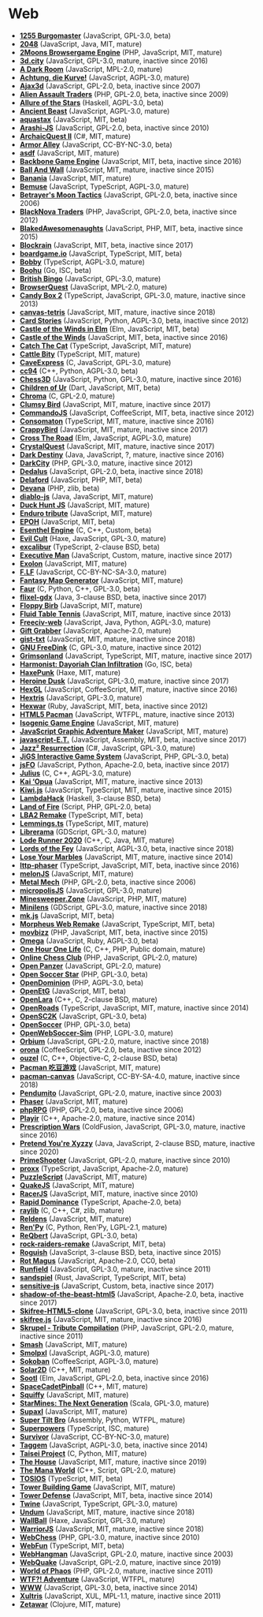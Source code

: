[comment]: # (autogenerated content, do not edit)
# Web

- **[1255 Burgomaster](../1255_burgomaster.md)** (JavaScript, GPL-3.0, beta)
- **[2048](../2048.md)** (JavaScript, Java, MIT, mature)
- **[2Moons Browsergame Engine](../2moons_browsergame_engine.md)** (PHP, JavaScript, MIT, mature)
- **[3d.city](../3dcity.md)** (JavaScript, GPL-3.0, mature, inactive since 2016)
- **[A Dark Room](../a_dark_room.md)** (JavaScript, MPL-2.0, mature)
- **[Achtung, die Kurve!](../achtung_die_kurve.md)** (JavaScript, AGPL-3.0, mature)
- **[Ajax3d](../ajax3d.md)** (JavaScript, GPL-2.0, beta, inactive since 2007)
- **[Alien Assault Traders](../alien_assault_traders.md)** (PHP, GPL-2.0, beta, inactive since 2009)
- **[Allure of the Stars](../allure_of_the_stars.md)** (Haskell, AGPL-3.0, beta)
- **[Ancient Beast](../ancient_beast.md)** (JavaScript, AGPL-3.0, mature)
- **[aquastax](../aquastax.md)** (JavaScript, MIT, beta)
- **[Arashi-JS](../arashi-js.md)** (JavaScript, GPL-2.0, beta, inactive since 2010)
- **[ArchaicQuest II](../archaicquest_ii.md)** (C#, MIT, mature)
- **[Armor Alley](../armor_alley.md)** (JavaScript, CC-BY-NC-3.0, beta)
- **[asdf](../asdf.md)** (JavaScript, MIT, mature)
- **[Backbone Game Engine](../backbone_game_engine.md)** (JavaScript, MIT, beta, inactive since 2016)
- **[Ball And Wall](../ball_and_wall.md)** (JavaScript, MIT, mature, inactive since 2015)
- **[Banania](../bananiajs.md)** (JavaScript, MIT, mature)
- **[Bemuse](../bemuse.md)** (JavaScript, TypeScript, AGPL-3.0, mature)
- **[Betrayer's Moon Tactics](../betrayers_moon_tactics.md)** (JavaScript, GPL-2.0, beta, inactive since 2006)
- **[BlackNova Traders](../blacknova_traders.md)** (PHP, JavaScript, GPL-2.0, beta, inactive since 2012)
- **[BlakedAwesomenaughts](../blakedawesomenaughts.md)** (JavaScript, PHP, MIT, beta, inactive since 2015)
- **[Blockrain](../blockrain.md)** (JavaScript, MIT, beta, inactive since 2017)
- **[boardgame.io](../boardgameio.md)** (JavaScript, TypeScript, MIT, beta)
- **[Bobby](../bobby.md)** (TypeScript, AGPL-3.0, mature)
- **[Boohu](../boohu.md)** (Go, ISC, beta)
- **[British Bingo](../british_bingo.md)** (JavaScript, GPL-3.0, mature)
- **[BrowserQuest](../browserquest.md)** (JavaScript, MPL-2.0, mature)
- **[Candy Box 2](../candy_box_2.md)** (TypeScript, JavaScript, GPL-3.0, mature, inactive since 2013)
- **[canvas-tetris](../canvas-tetris.md)** (JavaScript, MIT, mature, inactive since 2018)
- **[Card Stories](../card_stories.md)** (JavaScript, Python, AGPL-3.0, beta, inactive since 2012)
- **[Castle of the Winds in Elm](../castle_of_the_winds_in_elm.md)** (Elm, JavaScript, MIT, beta)
- **[Castle of the Winds](../castle_of_the_winds.md)** (JavaScript, MIT, beta, inactive since 2016)
- **[Catch The Cat](../catch_the_cat.md)** (TypeScript, JavaScript, MIT, mature)
- **[Cattle Bity](../cattle_bity.md)** (TypeScript, MIT, mature)
- **[CaveExpress](../caveexpress.md)** (C, JavaScript, GPL-3.0, mature)
- **[cc94](../cc94.md)** (C++, Python, AGPL-3.0, beta)
- **[Chess3D](../chess3d.md)** (JavaScript, Python, GPL-3.0, mature, inactive since 2016)
- **[Children of Ur](../children_of_ur.md)** (Dart, JavaScript, MIT, beta)
- **[Chroma](../chroma.md)** (C, GPL-2.0, mature)
- **[Clumsy Bird](../clumsy_bird.md)** (JavaScript, MIT, mature, inactive since 2017)
- **[CommandoJS](../commandojs.md)** (JavaScript, CoffeeScript, MIT, beta, inactive since 2012)
- **[Consomaton](../consomaton.md)** (TypeScript, MIT, mature, inactive since 2016)
- **[CrappyBird](../crappybird.md)** (JavaScript, MIT, mature, inactive since 2017)
- **[Cross The Road](../cross_the_road.md)** (Elm, JavaScript, AGPL-3.0, mature)
- **[CrystalQuest](../crystalquest.md)** (JavaScript, MIT, mature, inactive since 2017)
- **[Dark Destiny](../dark_destiny.md)** (Java, JavaScript, ?, mature, inactive since 2016)
- **[DarkCity](../darkcity.md)** (PHP, GPL-3.0, mature, inactive since 2012)
- **[Dedalus](../dedalus.md)** (JavaScript, GPL-2.0, beta, inactive since 2018)
- **[Delaford](../delaford.md)** (JavaScript, PHP, MIT, beta)
- **[Devana](../devana.md)** (PHP, zlib, beta)
- **[diablo-js](../diablo-js.md)** (Java, JavaScript, MIT, mature)
- **[Duck Hunt JS](../duck_hunt_js.md)** (JavaScript, MIT, mature)
- **[Enduro tribute](../enduro_tribute.md)** (JavaScript, MIT, mature)
- **[EPOH](../epoh.md)** (JavaScript, MIT, beta)
- **[Esenthel Engine](../esenthel_engine.md)** (C, C++, Custom, beta)
- **[Evil Cult](../evil_cult.md)** (Haxe, JavaScript, GPL-3.0, mature)
- **[excalibur](../excalibur.md)** (TypeScript, 2-clause BSD, beta)
- **[Executive Man](../executive_man.md)** (JavaScript, Custom, mature, inactive since 2017)
- **[Exolon](../exolon.md)** (JavaScript, MIT, mature)
- **[F.LF](../flf.md)** (JavaScript, CC-BY-NC-SA-3.0, mature)
- **[Fantasy Map Generator](../fantasy_map_generator.md)** (JavaScript, MIT, mature)
- **[Faur](../faur.md)** (C, Python, C++, GPL-3.0, beta)
- **[flixel-gdx](../flixel-gdx.md)** (Java, 3-clause BSD, beta, inactive since 2017)
- **[Floppy Birb](../floppy_birb.md)** (JavaScript, MIT, mature)
- **[Fluid Table Tennis](../fluid_table_tennis.md)** (JavaScript, MIT, mature, inactive since 2013)
- **[Freeciv-web](../freeciv-web.md)** (JavaScript, Java, Python, AGPL-3.0, mature)
- **[Gift Grabber](../gift_grabber.md)** (JavaScript, Apache-2.0, mature)
- **[gist-txt](../gist-txt.md)** (JavaScript, MIT, mature, inactive since 2018)
- **[GNU FreeDink](../gnu_freedink.md)** (C, GPL-3.0, mature, inactive since 2012)
- **[Grimsonland](../grimsonland.md)** (JavaScript, TypeScript, MIT, mature, inactive since 2017)
- **[Harmonist: Dayoriah Clan Infiltration](../harmonist_dayoriah_clan_infiltration.md)** (Go, ISC, beta)
- **[HaxePunk](../haxepunk.md)** (Haxe, MIT, mature)
- **[Heroine Dusk](../heroine_dusk.md)** (JavaScript, GPL-3.0, mature, inactive since 2017)
- **[HexGL](../hexgl.md)** (JavaScript, CoffeeScript, MIT, mature, inactive since 2016)
- **[Hextris](../hextris.md)** (JavaScript, GPL-3.0, mature)
- **[Hexwar](../hexwar.md)** (Ruby, JavaScript, MIT, beta, inactive since 2012)
- **[HTML5 Pacman](../html5_pacman.md)** (JavaScript, WTFPL, mature, inactive since 2013)
- **[Isogenic Game Engine](../isogenic_game_engine.md)** (JavaScript, MIT, mature)
- **[JavaScript Graphic Adventure Maker](../javascript_graphic_adventure_maker.md)** (JavaScript, MIT, mature)
- **[javascript-E.T.](../javascript-et.md)** (JavaScript, Assembly, MIT, beta, inactive since 2017)
- **[Jazz² Resurrection](../jazz_resurrection.md)** (C#, JavaScript, GPL-3.0, mature)
- **[JiGS Interactive Game System](../jigs_interactive_game_system.md)** (JavaScript, PHP, GPL-3.0, beta)
- **[jsFO](../jsfo.md)** (JavaScript, Python, Apache-2.0, beta, inactive since 2017)
- **[Julius](../julius.md)** (C, C++, AGPL-3.0, mature)
- **[Kai ‘Opua](../kai_opua.md)** (JavaScript, MIT, mature, inactive since 2013)
- **[Kiwi.js](../kiwijs.md)** (JavaScript, TypeScript, MIT, mature, inactive since 2015)
- **[LambdaHack](../lambdahack.md)** (Haskell, 3-clause BSD, beta)
- **[Land of Fire](../land_of_fire.md)** (Script, PHP, GPL-2.0, beta)
- **[LBA2 Remake](../lba2_remake.md)** (TypeScript, MIT, beta)
- **[Lemmings.ts](../lemmingsts.md)** (TypeScript, MIT, mature)
- **[Librerama](../librerama.md)** (GDScript, GPL-3.0, mature)
- **[Lode Runner 2020](../lode_runner_2020.md)** (C++, C, Java, MIT, mature)
- **[Lords of the Fey](../lords_of_the_fey.md)** (JavaScript, AGPL-3.0, beta, inactive since 2018)
- **[Lose Your Marbles](../lose_your_marbles.md)** (JavaScript, MIT, mature, inactive since 2014)
- **[lttp-phaser](../lttp-phaser.md)** (TypeScript, JavaScript, MIT, beta, inactive since 2016)
- **[melonJS](../melonjs.md)** (JavaScript, MIT, mature)
- **[Metal Mech](../metal_mech.md)** (PHP, GPL-2.0, beta, inactive since 2006)
- **[micropolisJS](../micropolisjs.md)** (JavaScript, GPL-3.0, mature)
- **[Minesweeper.Zone](../minesweeperzone.md)** (JavaScript, PHP, MIT, mature)
- **[Minilens](../minilens.md)** (GDScript, GPL-3.0, mature, inactive since 2018)
- **[mk.js](../mkjs.md)** (JavaScript, MIT, beta)
- **[Morpheus Web Remake](../morpheus_web_remake.md)** (JavaScript, TypeScript, MIT, beta)
- **[movbizz](../movbizz.md)** (PHP, JavaScript, MIT, beta, inactive since 2015)
- **[Omega](../omega.md)** (JavaScript, Ruby, AGPL-3.0, beta)
- **[One Hour One Life](../one_hour_one_life.md)** (C, C++, PHP, Public domain, mature)
- **[Online Chess Club](../online_chess_club.md)** (PHP, JavaScript, GPL-2.0, mature)
- **[Open Panzer](../open_panzer.md)** (JavaScript, GPL-2.0, mature)
- **[Open Soccer Star](../open_soccer_star.md)** (PHP, GPL-3.0, beta)
- **[OpenDominion](../opendominion.md)** (PHP, AGPL-3.0, beta)
- **[OpenEtG](../openetg.md)** (JavaScript, MIT, beta)
- **[OpenLara](../openlara.md)** (C++, C, 2-clause BSD, mature)
- **[OpenRoads](../openroads.md)** (TypeScript, JavaScript, MIT, mature, inactive since 2014)
- **[OpenSC2K](../opensc2k.md)** (JavaScript, GPL-3.0, beta)
- **[OpenSoccer](../opensoccer.md)** (PHP, GPL-3.0, beta)
- **[OpenWebSoccer-Sim](../openwebsoccer-sim.md)** (PHP, LGPL-3.0, mature)
- **[Orbium](../orbium.md)** (JavaScript, GPL-2.0, mature, inactive since 2018)
- **[orona](../orona.md)** (CoffeeScript, GPL-2.0, beta, inactive since 2012)
- **[ouzel](../ouzel.md)** (C, C++, Objective-C, 2-clause BSD, beta)
- **[Pacman 吃豆游戏](../pacman_.md)** (JavaScript, MIT, mature)
- **[pacman-canvas](../pacman-canvas.md)** (JavaScript, CC-BY-SA-4.0, mature, inactive since 2018)
- **[Pendumito](../pendumito.md)** (JavaScript, GPL-2.0, mature, inactive since 2003)
- **[Phaser](../phaser.md)** (JavaScript, MIT, mature)
- **[phpRPG](../phprpg.md)** (PHP, GPL-2.0, beta, inactive since 2006)
- **[Playir](../playir.md)** (C++, Apache-2.0, mature, inactive since 2014)
- **[Prescription Wars](../prescription_wars.md)** (ColdFusion, JavaScript, GPL-3.0, mature, inactive since 2016)
- **[Pretend You're Xyzzy](../pretend_youre_xyzzy.md)** (Java, JavaScript, 2-clause BSD, mature, inactive since 2020)
- **[PrimeShooter](../primeshooter.md)** (JavaScript, GPL-2.0, mature, inactive since 2010)
- **[proxx](../proxx.md)** (TypeScript, JavaScript, Apache-2.0, mature)
- **[PuzzleScript](../puzzlescript.md)** (JavaScript, MIT, mature)
- **[QuakeJS](../quakejs.md)** (JavaScript, MIT, mature)
- **[RacerJS](../racerjs.md)** (JavaScript, MIT, mature, inactive since 2010)
- **[Rapid Dominance](../rapid_dominance.md)** (TypeScript, Apache-2.0, beta)
- **[raylib](../raylib.md)** (C, C++, C#, zlib, mature)
- **[Reldens](../reldens.md)** (JavaScript, MIT, mature)
- **[Ren'Py](../renpy.md)** (C, Python, Ren'Py, LGPL-2.1, mature)
- **[ReQbert](../reqbert.md)** (JavaScript, GPL-3.0, beta)
- **[rock-raiders-remake](../rock-raiders-remake.md)** (JavaScript, MIT, beta)
- **[Roguish](../roguish.md)** (JavaScript, 3-clause BSD, beta, inactive since 2015)
- **[Rot Magus](../rot_magus.md)** (JavaScript, Apache-2.0, CC0, beta)
- **[Runfield](../runfield.md)** (JavaScript, GPL-3.0, mature, inactive since 2011)
- **[sandspiel](../sandspiel.md)** (Rust, JavaScript, TypeScript, MIT, beta)
- **[sensitive-js](../sensitive-js.md)** (JavaScript, Custom, beta, inactive since 2017)
- **[shadow-of-the-beast-html5](../shadow-of-the-beast-html5.md)** (JavaScript, Apache-2.0, beta, inactive since 2017)
- **[Skifree-HTML5-clone](../skifree-html5-clone.md)** (JavaScript, GPL-3.0, beta, inactive since 2011)
- **[skifree.js](../skifreejs.md)** (JavaScript, MIT, mature, inactive since 2016)
- **[Skrupel - Tribute Compilation](../skrupel-tribute_compilation.md)** (PHP, JavaScript, GPL-2.0, mature, inactive since 2011)
- **[Smash](../smash.md)** (JavaScript, MIT, mature)
- **[Smolpxl](../smolpxl.md)** (JavaScript, AGPL-3.0, mature)
- **[Sokoban](../sokoban.md)** (CoffeeScript, AGPL-3.0, mature)
- **[Solar2D](../solar2d.md)** (C++, MIT, mature)
- **[Sootl](../sootl.md)** (Elm, JavaScript, GPL-2.0, beta, inactive since 2016)
- **[SpaceCadetPinball](../spacecadetpinball.md)** (C++, MIT, mature)
- **[Squiffy](../squiffy.md)** (JavaScript, MIT, mature)
- **[StarMines: The Next Generation](../starmines_the_next_generation.md)** (Scala, GPL-3.0, mature)
- **[Supaxl](../supaxl.md)** (JavaScript, MIT, mature)
- **[Super Tilt Bro](../super_tilt_bro.md)** (Assembly, Python, WTFPL, mature)
- **[Superpowers](../superpowers.md)** (TypeScript, ISC, mature)
- **[Survivor](../survivor.md)** (JavaScript, CC-BY-NC-3.0, mature)
- **[Taggem](../taggem.md)** (JavaScript, AGPL-3.0, beta, inactive since 2014)
- **[Taisei Project](../taisei_project.md)** (C, Python, MIT, mature)
- **[The House](../the_house.md)** (JavaScript, MIT, mature, inactive since 2019)
- **[The Mana World](../the_mana_world.md)** (C++, Script, GPL-2.0, mature)
- **[TOSIOS](../tosios.md)** (TypeScript, MIT, beta)
- **[Tower Building Game](../tower_building_game.md)** (JavaScript, MIT, mature)
- **[Tower Defense](../tower_defense.md)** (JavaScript, MIT, beta, inactive since 2014)
- **[Twine](../twine.md)** (JavaScript, TypeScript, GPL-3.0, mature)
- **[Undum](../undum.md)** (JavaScript, MIT, mature, inactive since 2018)
- **[WallBall](../wallball.md)** (Haxe, JavaScript, GPL-3.0, mature)
- **[WarriorJS](../warriorjs.md)** (JavaScript, MIT, mature, inactive since 2018)
- **[WebChess](../webchess.md)** (PHP, GPL-3.0, mature, inactive since 2010)
- **[WebFun](../webfun.md)** (TypeScript, MIT, beta)
- **[WebHangman](../webhangman.md)** (JavaScript, GPL-2.0, mature, inactive since 2003)
- **[WebQuake](../webquake.md)** (JavaScript, GPL-2.0, mature, inactive since 2019)
- **[World of Phaos](../world_of_phaos.md)** (PHP, GPL-2.0, mature, inactive since 2011)
- **[WTF?! Adventure](../wtf_adventure.md)** (JavaScript, WTFPL, mature)
- **[WWW](../www.md)** (JavaScript, GPL-3.0, beta, inactive since 2014)
- **[Xultris](../xultris.md)** (JavaScript, XUL, MPL-1.1, mature, inactive since 2011)
- **[Zetawar](../zetawar.md)** (Clojure, MIT, mature)